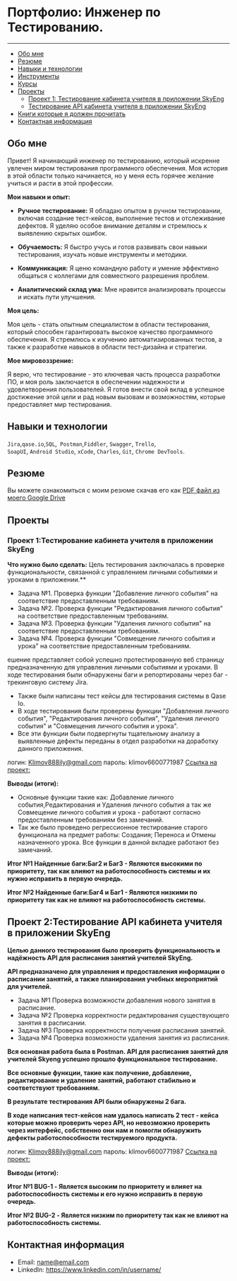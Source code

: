 # Портфолио: Инженер по Тестированию.
_______
- [Обо мне](#Обо-мне)
- [Резюме](#Резюме)
- [Навыки и технологии](#Навыки-и-технологии)
- [Инструменты](#Инструменты)
- [Курсы](#Курсы)
- [Проекты](#Проекты)
  * [Проект 1: Тестирование кабинета учителя в приложении SkyЕng](#Проект-1:-Тестирование-кабинета-учителя-в-приложении-SkyЕng)
  * [Тестирование API кабинета учителя в приложении SkyЕng](#Тестирование-API-кабинета-учителя-в-приложении-SkyЕng)
- [Книги которые я должен прочитать](#Книги-которые-я-должен-прочитать)
- [Контактная информация](#Контактная-информация)
 
  
## Обо мне 


Привет! Я начинающий инженер по тестированию, который искренне увлечен миром тестирования программного обеспечения. Моя история в этой области только начинается, но у меня есть горячее желание учиться и расти в этой профессии.

**Мои навыки и опыт:**

- **Ручное тестирование:** Я обладаю опытом в ручном тестировании, включая создание тест-кейсов, выполнение тестов и отслеживание дефектов. Я уделяю особое внимание деталям и стремлюсь к выявлению скрытых ошибок.

- **Обучаемость:** Я быстро учусь и готов развивать свои навыки тестирования, изучать новые инструменты и методики.

- **Коммуникация:** Я ценю командную работу и умение эффективно общаться с коллегами для совместного разрешения проблем.

- **Аналитический склад ума:** Мне нравится анализировать процессы и искать пути улучшения.

**Моя цель:**

Моя цель - стать опытным специалистом в области тестирования, который способен гарантировать высокое качество программного обеспечения. Я стремлюсь к изучению автоматизированных тестов, а также к разработке навыков в области тест-дизайна и стратегии.

**Мое мировоззрение:**

Я верю, что тестирование - это ключевая часть процесса разработки ПО, и моя роль заключается в обеспечении надежности и удовлетворения пользователей. Я готов внести свой вклад в успешное достижение этой цели и рад новым вызовам и возможностям, которые предоставляет мир тестирования.


## Навыки и технологии
``Jira``,``qase.io``,``SQL``,`` Postman``,``Fiddler``, ``Swagger``, ``Trello``, <br>
``SoapUI``, ``Android Studio``, ``xCode``, ``Charles``, ``Git``, ``Chrome DevTools``.

## Резюме

Вы можете ознакомиться с моим резюме скачав его как [PDF файл из моего Google Drive](https://drive.google.com/file/d/1_GMCMvm8KsASX-kwo0Dc8UHh0mDGAoiK/view?usp=sharing)

## Проекты

### Проект 1:Тестирование кабинета учителя в приложении SkyЕng

**Что нужно было сделать:** Цель тестирования заключалась в проверке функциональности, связанной с управлением личными событиями и уроками в приложении.**

- Задача №1. Проверка функции "Добавление личного события" на соответствие предоставленным требованиям.
- Задача №2. Проверка функции "Редактирования личного события" на соответствие предоставленным требованиям.
- Задача №3. Проверка функции "Удаления личного события" на соответствие предоставленным требованиям.
- Задача №4. Проверка функции "Совмещение личного события и урока" на соответствие предоставленным требованиям.

ешение представляет собой успешно протестированную веб страницу предназначенную для управления личными событиями и уроками. В ходе тестирования были обнаружены баги и репортированы через баг - трекинговую систему Jira.

- Также были написаны тест кейсы для тестирования системы в Qase Io.
- В ходе тестирования были проверены функции "Добавления личного события", "Редактирования личного события", "Удаления личного события" и "Совмещения личного события и урока".
- Все эти функции были подвергнуты тщательному анализу а выявленные дефекты переданы в отдел разработки на доработку данного приложения.
 
логин: Klimov888ily@gmail.com
пароль: klimov6600771987
[Ссылка на проект:](https://qa-bug-report187.atlassian.net/l/cp/pccEHYWP)
 
**Выводы (итоги):**
- Основные функции такие как:
Добавление личного события,Редактирования и Удаления личного события а так же Совмещение личного события и урока - работают согласно предоставленным требованиям без замечаний.
- Так же было проведено регрессионное тестирование старого функционала на предмет работы: Создания; Переноса и Отмены назначенного урока. Все функции в данной вкладке работают без замечаний.

**Итог №1 Найденные баги:Баг2 и Баг3 - Являются высокими по приоритету, так как влияют на работоспособность системы и их нужно исправить в первую очередь.**

**Итог №2 Найденные баги:Баг4 и Баг1 - Являются низкими по приоритету так как не влияют на работоспособность системы.**

 ## Проект 2:Тестирование API кабинета учителя в приложении SkyЕng
**Целью данного тестирования было проверить функциональность и надёжность API для расписания занятий  учителей SkyEng.**

**API предназначено для управления и предоставления информации о расписании занятий, а также планирования учебных мероприятий для учителей.**

- Задача №1 Проверка возможности добавления нового занятия в расписание.
- Задача №2 Проверка корректности редактирования существующего занятия в расписании.
- Задача №3 Проверка корректности получения расписания занятий.
- Задача №4 Проверка возможности удаления занятия из расписания.

**Вся основная работа была в Postman. API для расписания занятий для учителей Skyeng успешно прошло функциональное тестирование.**

**Все основные функции, такие как получение, добавление, редактирование и удаление занятий, работают стабильно и соответствуют требованиям.**

**В результате тестирования API были обнаружены 2 бага.**

**В ходе написания тест-кейсов нам удалось написать 2 тест - кейса которые можно проверить через API, но невозможно проверить через интерфейс, собственно они нам и помогли обнаружить дефекты работоспособности тестируемого продукта.** 


логин: Klimov888ily@gmail.com
пароль: klimov6600771987
[Ссылка на проект:](https://qa-bug-report187.atlassian.net/l/cp/efuQ1Jq0)

**Выводы (итоги):**

 **Итог №1 BUG-1 - Является высоким по приоритету и влияет на работоспособность системы и его нужно исправить в первую очередь.**
 
 **Итог №2 BUG-2  - Является низким по приоритету так как не влияют на работоспособность системы.**

## Контактная информация
- Email: name@email.com
- LinkedIn: https://www.linkedin.com/in/username/
